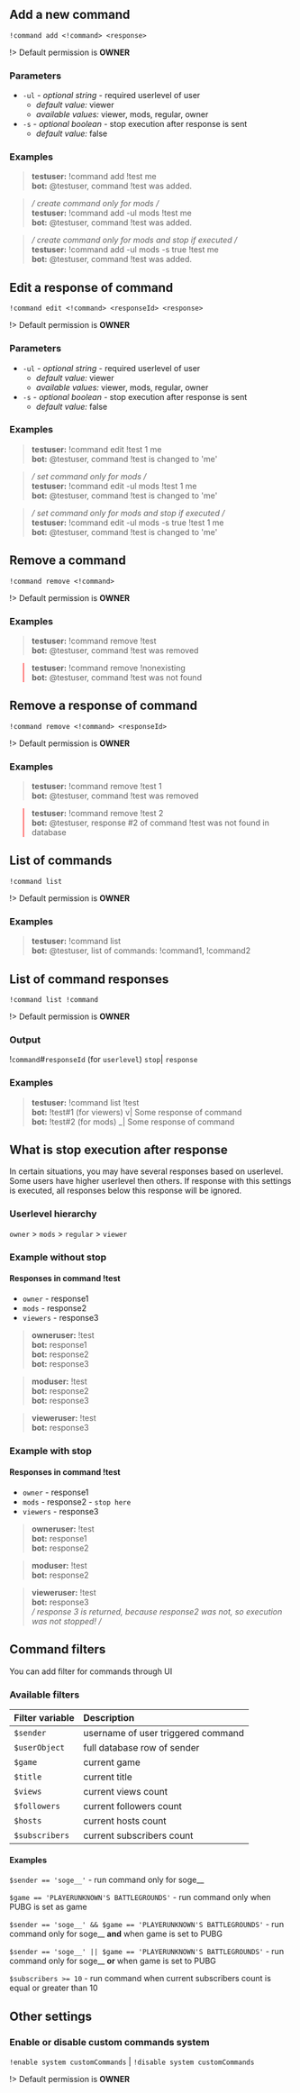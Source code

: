 ## Add a new command

`!command add <!command> <response>`

!> Default permission is **OWNER**

### Parameters

- `-ul` - *optional string* - required userlevel of user
  - *default value:* viewer
  - *available values:* viewer, mods, regular, owner
- `-s` - *optional boolean* - stop execution after response is sent
  - *default value:* false

### Examples

<blockquote>
  <strong>testuser:</strong> !command add !test me<br>
  <strong>bot:</strong> @testuser, command !test was added.
</blockquote>

<blockquote>
  <em>/ create command only for mods /</em><br>
  <strong>testuser:</strong> !command add -ul mods !test me<br>
  <strong>bot:</strong> @testuser, command !test was added.
</blockquote>

<blockquote>
  <em>/ create command only for mods and stop if executed /</em><br>
  <strong>testuser:</strong> !command add -ul mods -s true !test me<br>
  <strong>bot:</strong> @testuser, command !test was added.
</blockquote>

## Edit a response of command

`!command edit <!command> <responseId> <response>`

!> Default permission is **OWNER**

### Parameters

- `-ul` - *optional string* - required userlevel of user
  - *default value:* viewer
  - *available values:* viewer, mods, regular, owner
- `-s` - *optional boolean* - stop execution after response is sent
  - *default value:* false

### Examples

<blockquote>
  <strong>testuser:</strong> !command edit !test 1 me<br>
  <strong>bot:</strong> @testuser, command !test is changed to 'me'
</blockquote>

<blockquote>
  <em>/ set command only for mods /</em><br>
  <strong>testuser:</strong> !command edit -ul mods !test 1 me<br>
  <strong>bot:</strong> @testuser, command !test is changed to 'me'
</blockquote>

<blockquote>
  <em>/ set command only for mods and stop if executed /</em><br>
  <strong>testuser:</strong> !command edit -ul mods -s true !test 1 me<br>
  <strong>bot:</strong> @testuser, command !test is changed to 'me'
</blockquote>

## Remove a command

`!command remove <!command>`

!> Default permission is **OWNER**

### Examples

<blockquote>
  <strong>testuser:</strong> !command remove !test <br>
  <strong>bot:</strong> @testuser, command !test was removed
</blockquote>

<blockquote style="border-left-color: #f66">
  <strong>testuser:</strong> !command remove !nonexisting <br>
  <strong>bot:</strong> @testuser, command !test was not found
</blockquote>

## Remove a response of command

`!command remove <!command> <responseId>`

!> Default permission is **OWNER**

### Examples

<blockquote>
  <strong>testuser:</strong> !command remove !test 1<br>
  <strong>bot:</strong> @testuser, command !test was removed
</blockquote>

<blockquote style="border-left-color: #f66">
  <strong>testuser:</strong> !command remove !test 2 <br>
  <strong>bot:</strong> @testuser, response #2 of command !test
  was not found in database
</blockquote>

## List of commands

`!command list`

!> Default permission is **OWNER**

### Examples

<blockquote>
  <strong>testuser:</strong> !command list<br>
  <strong>bot:</strong> @testuser, list of commands: !command1, !command2
</blockquote>

## List of command responses

`!command list !command`

!> Default permission is **OWNER**

### Output

!`command`#`responseId` (for `userlevel`) `stop`| `response`

### Examples

<blockquote>
  <strong>testuser:</strong> !command list !test<br>
  <strong>bot:</strong> !test#1 (for viewers) v| Some response of command<br>
  <strong>bot:</strong> !test#2 (for mods) _| Some response of command
</blockquote>

## What is stop execution after response

In certain situations, you may have several responses based on userlevel.
Some users have higher userlevel then others. If response with
this settings is executed, all responses below this response will
be ignored.

### Userlevel hierarchy

`owner` > `mods` > `regular` > `viewer`

### Example without stop

#### Responses in command !test

- `owner` - response1
- `mods` - response2
- `viewers` - response3

<blockquote>
  <strong>owneruser:</strong> !test<br>
  <strong>bot:</strong> response1<br>
  <strong>bot:</strong> response2<br>
  <strong>bot:</strong> response3<br>
</blockquote>

<blockquote>
  <strong>moduser:</strong> !test<br>
  <strong>bot:</strong> response2<br>
  <strong>bot:</strong> response3<br>
</blockquote>

<blockquote>
  <strong>vieweruser:</strong> !test<br>
  <strong>bot:</strong> response3<br>
</blockquote>

### Example with stop

#### Responses in command !test

- `owner` - response1
- `mods` - response2 - `stop here`
- `viewers` - response3

<blockquote>
  <strong>owneruser:</strong> !test<br>
  <strong>bot:</strong> response1<br>
  <strong>bot:</strong> response2<br>
</blockquote>

<blockquote>
  <strong>moduser:</strong> !test<br>
  <strong>bot:</strong> response2<br>
</blockquote>

<blockquote>
  <strong>vieweruser:</strong> !test<br>
  <strong>bot:</strong> response3<br>
  <em>/ response 3 is returned, because response2 was not, so
  execution was not stopped! /</em>
</blockquote>

## Command filters

You can add filter for commands through UI

### Available filters

| Filter variable | Description                        |
| ----------------|:-----------------------------------|
| `$sender`       | username of user triggered command |
| `$userObject`   | full database row of sender        |
| `$game`         | current game                       |
| `$title`        | current title                      |
| `$views`        | current views count                |
| `$followers`    | current followers count            |
| `$hosts`        | current hosts count                |
| `$subscribers`  | current subscribers count          |

#### Examples

`$sender == 'soge__'` - run command only for soge__

`$game == 'PLAYERUNKNOWN'S BATTLEGROUNDS'` - run command only when PUBG is set
as game

`$sender == 'soge__' && $game == 'PLAYERUNKNOWN'S BATTLEGROUNDS'` - run command
only for soge__ **and** when game is set to PUBG

`$sender == 'soge__' || $game == 'PLAYERUNKNOWN'S BATTLEGROUNDS'` - run command
only for soge__ **or** when game is set to PUBG

`$subscribers >= 10` - run command when current subscribers count is equal or
greater than 10

## Other settings

### Enable or disable custom commands system

`!enable system customCommands` |
`!disable system customCommands`

!> Default permission is **OWNER**